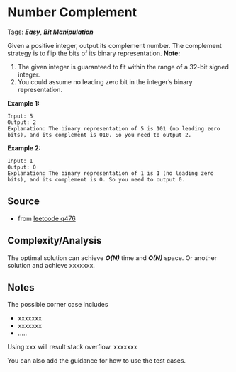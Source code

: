 [comment]: <> (This is a comment, it will not be included. For every question commit to the repository, you should put this readme file in the question/problem folder as a readme file, rename it to README.md)

# Number Complement
Tags: ___Easy___, ___Bit Manipulation___

Given a positive integer, output its complement number. The complement strategy is to flip the bits of its binary representation.
__Note:__
1. The given integer is guaranteed to fit within the range of a 32-bit signed integer.
2. You could assume no leading zero bit in the integer’s binary representation.

__Example 1:__
```
Input: 5
Output: 2
Explanation: The binary representation of 5 is 101 (no leading zero bits), and its complement is 010. So you need to output 2.
```
__Example 2:__
```
Input: 1
Output: 0
Explanation: The binary representation of 1 is 1 (no leading zero bits), and its complement is 0. So you need to output 0.
```

## Source
* from [leetcode q476](https://leetcode.com/problems/number-complement)

## Complexity/Analysis
The optimal solution can achieve ___O(N)___ time and ___O(N)___ space. Or another solution and achieve xxxxxxx.

## Notes
The possible corner case includes
* xxxxxxx
* xxxxxxx
* .....

Using xxx will result stack overflow. xxxxxxx

You can also add the guidance for how to use the test cases.
